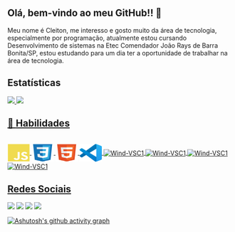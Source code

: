 ## **Olá, bem-vindo ao meu GitHub!! 👋**

Meu nome é Cleiton, me interesso e gosto muito da área de tecnologia, especialmente por programação, atualmente estou cursando Desenvolvimento de sistemas na Etec Comendador João Rays de Barra Bonita/SP, estou estudando para um dia ter a oportunidade de trabalhar na área de tecnologia.

## **Estatísticas**

<div align="">
  <a href="https://github.com/cleiton-jr">
     <img height="180em" src="https://github-readme-stats-sigma-five.vercel.app/api/top-langs/?username=cleiton-jr&layout&hide=html&layout=compact=true&theme=dark"/>
  <img height="180em" src="https://github-readme-stats-sigma-five.vercel.app/api?username=cleiton-jr&show_icons=true&theme=dark&include_all_commits=true&count_private=true"/>
</div>
  
  ## 🚀 **Habilidades**
  
<div style="display: inline_block"><br>
  <img align="center" alt="Wind-JS" height="40" width="50" src="https://raw.githubusercontent.com/devicons/devicon/master/icons/javascript/javascript-plain.svg">
  <img align="center" alt="Wind-CSS" height="40" width="50" src="https://raw.githubusercontent.com/devicons/devicon/master/icons/css3/css3-original.svg">
  <img align="center" alt="Wind-HTML5" height="40" width="50" src="https://raw.githubusercontent.com/devicons/devicon/master/icons/html5/html5-original.svg">
  <img align="center" alt="Wind-VSC1" height="40" width="50" src="https://raw.githubusercontent.com/devicons/devicon/master/icons/vscode/vscode-original.svg">
  <img align="center" alt="Wind-VSC1" height="40" width="50" src="https://icongr.am/devicon/csharp-original.svg?size=128&color=currentColor">
  <img align="center" alt="Wind-VSC1" height="40" width="50" src="https://icongr.am/devicon/typescript-original.svg?size=131&color=0008ff">
  <img align="center" alt="Wind-VSC1" height="40" width="50" src="https://icongr.am/devicon/ionic-original.svg?size=148&color=006eff">
  <img align="center" alt="Wind-VSC1" height="40" width="50" src="https://icongr.am/devicon/mysql-original.svg?size=148&color=red">
 </div>
           
 ## **Redes Sociais**
       
  <div> 
  <a href="https://www.instagram.com/___junior.__/" target="_blank"><img src="https://img.shields.io/badge/Instagram-%23E4405F.svg?style=for-the-badge&logo=Instagram&logoColor=white" target="_blank"></a>
  <a href="https://www.linkedin.com/in/cleiton-almeida-155b8b237/" target="_blank"><img src="https://img.shields.io/badge/linkedin-%230077B5.svg?style=for-the-badge&logo=linkedin&logoColor=white" target="_blank"></a>
   <a href="https://outlook.live.com/mail/0/" target="_blank"><img src="https://img.shields.io/badge/Microsoft_Outlook-0078D4?style=for-the-badge&logo=microsoft-outlook&logoColor=white" target="_blank"></a>
     <a href="https://outlook.office.com/mail/?actSwt=true" target="_blank"><img src="https://img.shields.io/badge/Microsoft_Outlook-0078D4?style=for-the-badge&logo=microsoft-outlook&logoColor=white" target="_blank"></a>

 [![Ashutosh's github activity graph](https://github-readme-activity-graph.cyclic.app/graph?username=cleiton-jr&bg_color=000000&color=009980&line=25b699&point=ffffff&area=true&hide_border=true)](https://github.com/ashutosh00710/github-readme-activity-graph)
    

